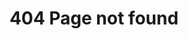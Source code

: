 ---
title: 404 Page not found
url: 404.html
type: error
code: 404
details: Page not found <span class="emoji" style="background-image:url(/images/emoji/emoji_u1f9d0.png)">🧐</span>
---